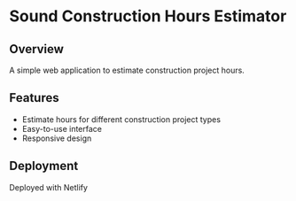 # Sound Construction Hours Estimator

## Overview
A simple web application to estimate construction project hours.

## Features
- Estimate hours for different construction project types
- Easy-to-use interface
- Responsive design

## Deployment
Deployed with Netlify